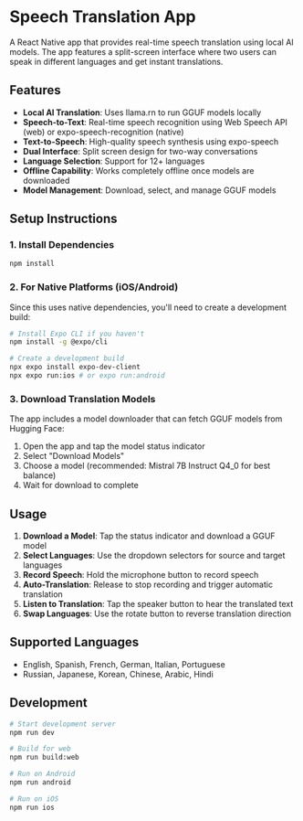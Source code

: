 # Speech Translation App

A React Native app that provides real-time speech translation using local AI models. The app features a split-screen interface where two users can speak in different languages and get instant translations.

## Features

- **Local AI Translation**: Uses llama.rn to run GGUF models locally
- **Speech-to-Text**: Real-time speech recognition using Web Speech API (web) or expo-speech-recognition (native)
- **Text-to-Speech**: High-quality speech synthesis using expo-speech
- **Dual Interface**: Split screen design for two-way conversations
- **Language Selection**: Support for 12+ languages
- **Offline Capability**: Works completely offline once models are downloaded
- **Model Management**: Download, select, and manage GGUF models

## Setup Instructions

### 1. Install Dependencies

```bash
npm install
```

### 2. For Native Platforms (iOS/Android)

Since this uses native dependencies, you'll need to create a development build:

```bash
# Install Expo CLI if you haven't
npm install -g @expo/cli

# Create a development build
npx expo install expo-dev-client
npx expo run:ios # or expo run:android
```

### 3. Download Translation Models

The app includes a model downloader that can fetch GGUF models from Hugging Face:

1. Open the app and tap the model status indicator
2. Select "Download Models" 
3. Choose a model (recommended: Mistral 7B Instruct Q4_0 for best balance)
4. Wait for download to complete

## Usage

1. **Download a Model**: Tap the status indicator and download a GGUF model
2. **Select Languages**: Use the dropdown selectors for source and target languages
3. **Record Speech**: Hold the microphone button to record speech
4. **Auto-Translation**: Release to stop recording and trigger automatic translation
5. **Listen to Translation**: Tap the speaker button to hear the translated text
6. **Swap Languages**: Use the rotate button to reverse translation direction

## Supported Languages

- English, Spanish, French, German, Italian, Portuguese
- Russian, Japanese, Korean, Chinese, Arabic, Hindi

## Development

```bash
# Start development server
npm run dev

# Build for web
npm run build:web

# Run on Android
npm run android

# Run on iOS
npm run ios
```